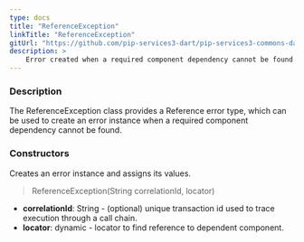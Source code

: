 ```yaml
---
type: docs
title: "ReferenceException"
linkTitle: "ReferenceException"
gitUrl: "https://github.com/pip-services3-dart/pip-services3-commons-dart"
description: >
    Error created when a required component dependency cannot be found.
---
```


### Description

The ReferenceException class provides a Reference error type, which can be used to create an error instance when a required component dependency cannot be found.

### Constructors
Creates an error instance and assigns its values.

> ReferenceException(String correlationId, locator)

- **correlationId**: String - (optional) unique transaction id used to trace execution through a call chain.
- **locator**: dynamic - locator to find reference to dependent component.

